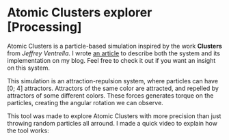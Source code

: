 # Atomic Clusters explorer [Processing]

Atomic Clusters is a particle-based simulation inspired by the work **Clusters** from *Jeffrey Ventrella*. I wrote [an article](https://ciphered.xyz/2020/06/01/atomic-clusters,-a-molecular-particle-based-simulation/) to describe both the system and its implementation on my blog. Feel free to check it out if you want an insight on this system.

This simulation is an attraction-repulsion system, where particles can have [0; 4] attractors. Attractors of the same color are attracted, and repelled by attractors of some different colors. These forces generates torque on the particles, creating the angular rotation we can observe.

This tool was made to explore Atomic Clusters with more precision than just throwing random particles all arround. I made a quick video to explain how the tool works:

